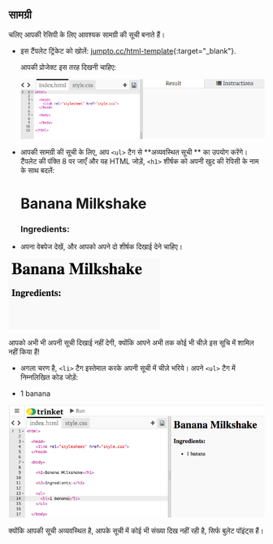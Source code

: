 ## सामग्री

चलिए आपकी रेसिपी के लिए आवश्यक सामग्री की सूची बनाते हैं।

+ इस टैंपलेट ट्रिंकेट को खोलें: [jumpto.cc/html-template](http://jumpto.cc/html-template){:target="_blank"}.
    
    आपकी प्रोजेक्ट इस तरह दिखनी चाहिए:
    
    ![स्क्रीनशॉट](images/recipe-starter.png)

+ आपकी सामग्री की सूची के लिए, आप `<ul>` टैग से **अव्यवस्थित सूची ** का उपयोग करेंगे। टैंपलेट की पंक्ति 8 पर जाएँ और यह HTML जोड़ें, `<h1>` शीर्षक को अपनी खुद की रेपिसी के नाम के साथ बदलें:

    <h1>Banana Milkshake</h1>
    
    <h3>Ingredients:</h3>
    
    <ul>
    
    </ul>
    

+ अपना वेबपेज देखें, और आपको अपने दो शीर्षक दिखाई देने चाहिए।

![स्क्रीनशॉट](images/recipe-headings.png)

आपको अभी भी अपनी सूची दिखाई नहीं देगी, क्योंकि आपने अभी तक कोई भी चीज़े इस सूचि में शामिल नहीं किया हैं!

+ अगला चरण है, `<li>` टैग इस्तेमाल करके अपनी सूची में चीज़े भरिये। अपने `<ul>` टैग में निम्नलिखित कोड जोड़ें:

    <li>1 banana</li>
    

![स्क्रीनशॉट](images/recipe-ul.png)

क्योंकि आपकी सूची अव्यवस्थित है, आपके सूची में कोई भी संख्या दिख नहीं रही है, सिर्फ बुलेट पॉइंट्स हैं।